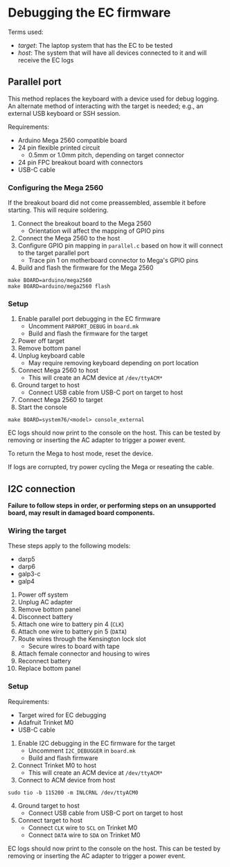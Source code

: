 # Debugging the EC firmware

Terms used:
- *target*: The laptop system that has the EC to be tested
- *host*: The system that will have all devices connected to it and
    will receive the EC logs

## Parallel port

This method replaces the keyboard with a device used for debug logging.
An alternate method of interacting with the target is needed; e.g., an
external USB keyboard or SSH session.

Requirements:
- Arduino Mega 2560 compatible board
- 24 pin flexible printed circuit
    - 0.5mm or 1.0mm pitch, depending on target connector
- 24 pin FPC breakout board with connectors
- USB-C cable

### Configuring the Mega 2560

If the breakout board did not come preassembled, assemble it before
starting. This will require soldering.

1. Connect the breakout board to the Mega 2560
    - Orientation will affect the mapping of GPIO pins
2. Connect the Mega 2560 to the host
3. Configure GPIO pin mapping in `parallel.c` based on how it will
    connect to the target parallel port
    - Trace pin 1 on motherboard connector to Mega's GPIO pins
4. Build and flash the firmware for the Mega 2560
```
make BOARD=arduino/mega2560
make BOARD=arduino/mega2560 flash
```

### Setup

1. Enable parallel port debugging in the EC firmware
    - Uncomment `PARPORT_DEBUG` in `board.mk`
    - Build and flash the firmware for the target
2. Power off target
3. Remove bottom panel
4. Unplug keyboard cable
    - May require removing keyboard depending on port location
5. Connect Mega 2560 to host
    - This will create an ACM device at `/dev/ttyACM*`
6. Ground target to host
    - Connect USB cable from USB-C port on target to host
7. Connect Mega 2560 to target
8. Start the console
```
make BOARD=system76/<model> console_external
```

EC logs should now print to the console on the host. This can be tested
by removing or inserting the AC adapter to trigger a power event.

To return the Mega to host mode, reset the device.

If logs are corrupted, try power cycling the Mega or reseating the cable.

## I2C connection

**Failure to follow steps in order, or performing steps on an
unsupported board, may result in damaged board components.**

### Wiring the target

These steps apply to the following models:
- darp5
- darp6
- galp3-c
- galp4

1. Power off system
2. Unplug AC adapter
3. Remove bottom panel
4. Disconnect battery
5. Attach one wire to battery pin 4 (`CLK`)
6. Attach one wire to battery pin 5 (`DATA`)
7. Route wires through the Kensington lock slot
    - Secure wires to board with tape
8. Attach female connector and housing to wires
9. Reconnect battery
10. Replace bottom panel

### Setup

Requirements:
- Target wired for EC debugging
- Adafruit Trinket M0
- USB-C cable

1. Enable I2C debugging in the EC firmware for the target
    - Uncomment `I2C_DEBUGGER` in `board.mk`
    - Build and flash firmware
2. Connect Trinket M0 to host
    - This will create an ACM device at `/dev/ttyACM*`
3. Connect to ACM device from host
```
sudo tio -b 115200 -m INLCRNL /dev/ttyACM0
```
4. Ground target to host
    - Connect USB cable from USB-C port on target to host
5. Connect target to host
    - Connect `CLK` wire to `SCL` on Trinket M0
    - Connect `DATA` wire to `SDA` on Trinket M0

EC logs should now print to the console on the host. This can be tested
by removing or inserting the AC adapter to trigger a power event.
